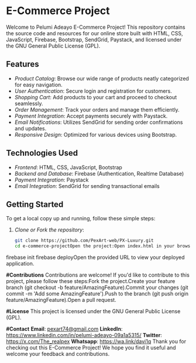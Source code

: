 # E-Commerce Project

Welcome to Pelumi Adeayo  E-Commerce Project! This repository contains the source code and resources for our online store built with HTML, CSS, JavaScript, Firebase, Bootstrap, SendGrid, Paystack, and licensed under the GNU General Public License (GPL).

## Features

- *Product Catalog*: Browse our wide range of products neatly categorized for easy navigation.
- *User Authentication*: Secure login and registration for customers.
- *Shopping Cart*: Add products to your cart and proceed to checkout seamlessly.
- *Order Management*: Track your orders and manage them efficiently.
- *Payment Integration*: Accept payments securely with Paystack.
- *Email Notifications*: Utilizes SendGrid for sending order confirmations and updates.
- *Responsive Design*: Optimized for various devices using Bootstrap.

## Technologies Used

- *Frontend*: HTML, CSS, JavaScript, Bootstrap
- *Backend and Database*: Firebase (Authentication, Realtime Database)
- *Payment Integration*: Paystack
- *Email Integration*: SendGrid for sending transactional emails

## Getting Started

To get a local copy up and running, follow these simple steps:

1. *Clone or Fork the repository*:

   ```bash
   git clone https://github.com/PexArt-web/PX-Luxury.git
   cd e-commerce-projectOpen the project:Open index.html in your browser to view the application.Firebase Setup:Create a Firebase project at Firebase Console.Enable Authentication and Realtime Database in Firebase.Copy Firebase configuration keys into your JavaScript files (firebaseConfig).SendGrid Setup:Sign up for a SendGrid account at SendGrid.Generate an API key and configure it in your backend scripts for sending emails.Paystack Integration:Sign up for a Paystack account at Paystack.Generate API keys and configure them in your frontend and backend scripts for payment processing.Run the application:Since this is a static website using Firebase for backend services, simply open index.html in your browser.Deploy to Firebase Hosting (Optional):firebase login
firebase init
firebase deployOpen the provided URL to view your deployed application.

**#Contributions**
Contributions are welcome! If you'd like to contribute to this project, please follow these steps:Fork the project.Create your feature branch (git checkout -b feature/AmazingFeature).Commit your changes (git commit -m 'Add some AmazingFeature').Push to the branch (git push origin feature/AmazingFeature).Open a pull request. 

**#License**
This project is licensed under the GNU General Public License (GPL).

**#Contact**
**Email**: pexart74@gmail.com 
**LinkedIn**: https://www.linkedin.com/in/pelumi-adeayo-09a1a5315/
**Twitter**: https://x.com/The_realpex
**Whatsapp**: https://wa.link/davi1q
Thank you for checking out this E-Commerce Project! We hope you find it useful and welcome your feedback and contributions.
